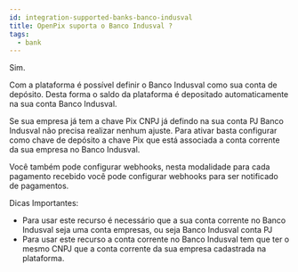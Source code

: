 ```yaml
---
id: integration-supported-banks-banco-indusval
title: OpenPix suporta o Banco Indusval ?
tags:
  - bank
---
```


Sim.

Com a plataforma é possível definir o Banco Indusval como sua conta de depósito. Desta forma o saldo da plataforma é depositado automaticamente na sua conta Banco Indusval.

Se sua empresa já tem a chave Pix CNPJ já defindo na sua conta PJ Banco Indusval não precisa realizar nenhum ajuste. Para ativar basta configurar como chave de depósito a chave Pix que está associada a conta corrente da sua empresa no Banco Indusval.

Você também pode configurar webhooks, nesta modalidade para cada pagamento recebido você pode configurar webhooks para ser notificado de pagamentos.

Dicas Importantes:

- Para usar este recurso é necessário que a sua conta corrente no Banco Indusval seja uma conta empresas, ou seja Banco Indusval conta PJ
- Para usar este recurso a conta corrente no Banco Indusval tem que ter o mesmo CNPJ que a conta corrente da sua empresa cadastrada na plataforma.
